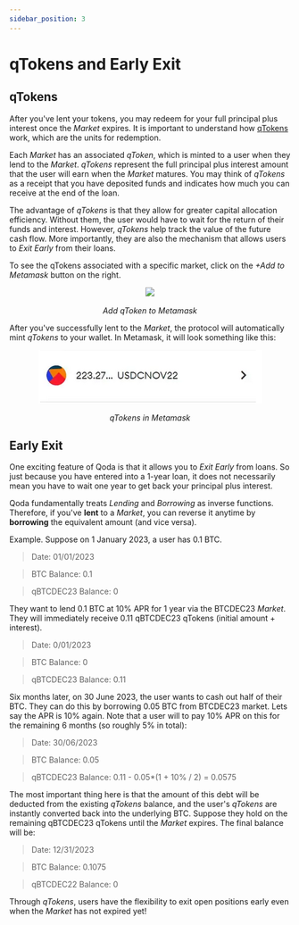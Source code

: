 ```yaml
---
sidebar_position: 3
---
```


# qTokens and Early Exit

## qTokens

After you've lent your tokens, you may redeem for your full principal plus interest once the *Market* expires. It is important to understand how [qTokens](https://docs.qoda.fi/glossary-of-terms#qtoken) work, which are the units for redemption.

Each *Market* has an associated *qToken*, which is minted to a user when they lend to the *Market*. *qTokens* represent the full principal plus interest amount that the user will earn when the *Market* matures. You may think of *qTokens* as a receipt that you have deposited funds and indicates how much you can receive at the end of the loan.

The advantage of *qTokens* is that they allow for greater capital allocation efficiency. Without them, the user would have to wait for the return of their funds and interest. However, *qTokens* help track the value of the future cash flow. More importantly, they are also the mechanism that allows users to *Exit Early* from their loans.

To see the qTokens associated with a specific market, click on the *+Add to Metamask* button on the right.

<center>
  <img src="/img/getting-started/qtokens/qtokens1.png"></img>
  <p><i>Add qToken to Metamask</i></p>
</center>

After you've successfully lent to the *Market*, the protocol will automatically mint *qTokens* to your wallet. In Metamask, it will look something like this:

<center>
  <img src="/img/getting-started/qtokens/2.png"></img>
  <p><i>qTokens in Metamask</i></p>
</center>

## Early Exit

One exciting feature of Qoda is that it allows you to *Exit Early* from loans. So just because you have entered into a 1-year loan, it does not necessarily mean you have to wait one year to get back your principal plus interest.

Qoda fundamentally treats *Lending* and *Borrowing* as inverse functions. Therefore, if you've **lent** to a *Market*, you can reverse it anytime by **borrowing** the equivalent amount (and vice versa).

Example. Suppose on 1 January 2023, a user has 0.1 BTC.

> Date: 01/01/2023

> BTC Balance: 0.1

> qBTCDEC23 Balance: 0

They want to lend 0.1 BTC at 10% APR for 1 year via the BTCDEC23 *Market*. They will immediately receive 0.11 qBTCDEC23 qTokens (initial amount + interest).

> Date: 0/01/2023

> BTC Balance: 0

> qBTCDEC23 Balance: 0.11

Six months later, on 30 June 2023, the user wants to cash out half of their BTC. They can do this by borrowing 0.05 BTC from BTCDEC23 market. Lets say the APR is 10% again. Note that a user will to pay 10% APR on this for the remaining 6 months (so roughly 5% in total):

> Date: 30/06/2023

> BTC Balance: 0.05

> qBTCDEC23 Balance: 0.11 - 0.05*(1 + 10% / 2) = 0.0575

The most important thing here is that the amount of this debt will be deducted from the existing *qTokens* balance, and the user's *qTokens* are instantly converted back into the underlying BTC. Suppose they hold on the remaining qBTCDEC23 qTokens until the *Market* expires. The final balance will be:

> Date: 12/31/2023

> BTC Balance: 0.1075

> qBTCDEC22 Balance: 0

Through *qTokens*, users have the flexibility to exit open positions early even when the *Market* has not expired yet!
